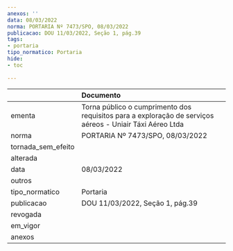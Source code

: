 ```yaml
---
anexos: ''
data: 08/03/2022
norma: PORTARIA Nº 7473/SPO, 08/03/2022
publicacao: DOU 11/03/2022, Seção 1, pág.39
tags:
- portaria
tipo_normatico: Portaria
hide: 
- toc 
 
---
```


|                    | Documento                                                                                                |
|:-------------------|:---------------------------------------------------------------------------------------------------------|
| ementa             | Torna público o cumprimento dos requisitos para a exploração de serviços aéreos - Uniair Táxi Aéreo Ltda |
| norma              | PORTARIA Nº 7473/SPO, 08/03/2022                                                                         |
| tornada_sem_efeito |                                                                                                          |
| alterada           |                                                                                                          |
| data               | 08/03/2022                                                                                               |
| outros             |                                                                                                          |
| tipo_normatico     | Portaria                                                                                                 |
| publicacao         | DOU 11/03/2022, Seção 1, pág.39                                                                          |
| revogada           |                                                                                                          |
| em_vigor           |                                                                                                          |
| anexos             |                                                                                                          |
